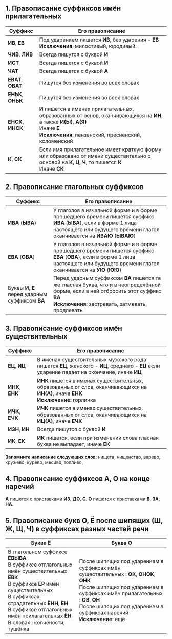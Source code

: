 ## 1. Правописание суффиксов имён прилагательных
| **Суффикс** | **Его правописание** |
| - | - |
| **ИВ**, **ЕВ** | Под ударением пишется **ИВ**, без ударения - **ЕВ**<br>**Исключения**: милостивый, юродивый. |
| **ЧИВ**, **ЛИВ** | Всегда пишутся с буквой **И** |
| **ИСТ** | Всегда пишется с буквой **И** |
| **ЧАТ** | Всегда пишется с буквой **А** |
| **ЕВАТ**, **ОВАТ** | Пишутся без изменения во всех словах |
| **ЕНЬК**, **ОНЬК** | Пишутся без изменения во всех словах |
| **ЕНСК**, **ИНСК** | **И** пишется в именах прилагательных, образованных от основ, оканчивающихся на **ИН**, а также **И(Ы)**, **А(Я)**<br>Иначе **Е**<br>**Исключения**: пензенский, пресненский, коломенский |
| **К**, **СК** | Если имя прилагательное имеет краткую форму или образовано от имени существительно с основой на **К, Ц, Ч**, то пишется **К**<br>Иначе **СК** |
## 2. Правописание глагольных суффиксов
| **Суффикс** | **Его правописание** |
| - | - |
| **ИВА** (**ЫВА**) | У глаголов в начальной форме и в форме прошедшего времени пишется суффикс **ИВА** (**ЫВА**), если в форме 1 лица настоящего или будущего времени глагол оканчивается на **ИВАЮ** (**ЫВАЮ**) |
| **ЕВА** (**ОВА**) | У глаголов в начальной форме и в форме прошедшего времени пишется суффикс **ЕВА** (**ОВА**), если в форме 1 лица настоящего или будущего времени глагол оканчивается на **УЮ** (**ЮЮ**) |
| Буквы **И**, **Е** перед ударным суффиксом **ВА** | Перед ударным суффиксом **ВА** пишется та же гласная буква, что и в неопределённой форме, если в ней отбросить этот суффикс **ВА**<br>**Исключения**: застревать, затмевать, продлевать |
## 3. Правописание суффиксов имён существительных
| **Суффикс** | **Его правописание** |
| - | - |
| **ЕЦ**, **ИЦ** | В именах существительных мужского рода пишется **ЕЦ**, женского - **ИЦ**, среднего - **ЕЦ** если ударение падает на окончание, иначе **ИЦ** |
| **ИНК**, **ЕНК** | **ИНК** пишется в именах существительных, образованных от слов, оканчивающихся на **ИН(А)**, иначе **ЕНК**<br>**Исключение**: горлинка |
| **ИЧК**, **ЕЧК** | **ИЧК** пишется в именах существительных, образованных от слов, оканчивающихся на **ИЦ(А)**, иначе **ЕЧК** |
| **ИЗН**, **ИН** | Всегда пишутся с буквой **И**  |
| **ИК**, **ЕК** | **ИК** пишется, если при изменении слова гласная буква не выпадает, иначе **ЕК** |
**Запомните написание следующих слов**: нищета, нищенство, варево, кружево, курево, месиво, топливо,
## 4. Правописание суффиксов А, О на конце наречий
**А** пишется с приставками **ИЗ**, **ДО**, **С**.
**О** пишется с приставками **В**, **ЗА**, **НА**.
## 5. Правописание букв О, Ё после шипящих (Ш, Ж, Щ, Ч) в суффиксах разных частей речи
| Буква **Ё** | Буква **О** |
| - | - |
| В глагольном суффиксе **ЁВЫВА**<br>В суффиксе отглагольных имён существительных **ЁВК**<br>В суффиксе **ЁР** имён существительных<br>В суффиксах страдательных **ЁНН**, **ЁН**<br>В суффиксе отглагольных имён прилагательных **ЁН**<br>В словах : копчёности, тушёнка | После шипящих под ударением в суффиксах имён существительных : **ОК**, **ОНОК**, **ОНК**<br>После шипящих под ударением в суффиксах имён прилагательных : **ОВ**, **ОН**<br>После шипящих под ударением в суффиксах наречий<br>**Исключение**: ещё |